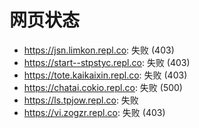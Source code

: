 # 网页状态
- https://jsn.limkon.repl.co: 失败 (403)
- https://start--stpstyc.repl.co: 失败 (403)
- https://tote.kaikaixin.repl.co: 失败 (403)
- https://chatai.cokio.repl.co: 失败 (500)
- https://ls.tpjow.repl.co: 失败
- https://vi.zogzr.repl.co: 失败 (403)
